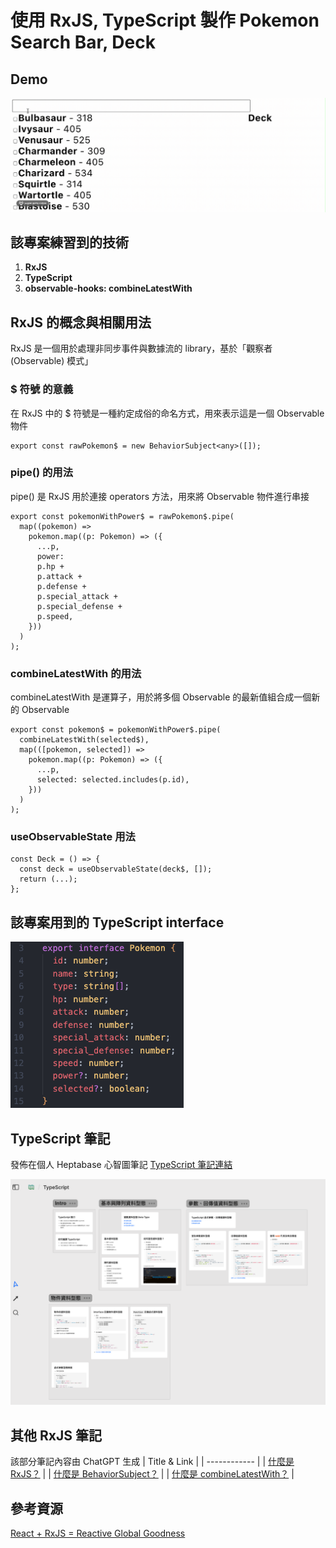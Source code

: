 # 使用 RxJS, TypeScript 製作 Pokemon Search Bar, Deck

## Demo
![](./public/images/demo.gif)

## 該專案練習到的技術
1. **RxJS**
2. **TypeScript**
3. **observable-hooks: combineLatestWith**

## RxJS 的概念與相關用法
RxJS 是一個用於處理非同步事件與數據流的 library，基於「觀察者 (Observable) 模式」

### $ 符號 的意義
在 RxJS 中的 $ 符號是一種約定成俗的命名方式，用來表示這是一個 Observable 物件

```javascript=
export const rawPokemon$ = new BehaviorSubject<any>([]);
```

### pipe() 的用法
pipe() 是 RxJS 用於連接 operators 方法，用來將 Observable 物件進行串接


```javascript=
export const pokemonWithPower$ = rawPokemon$.pipe(
  map((pokemon) =>
    pokemon.map((p: Pokemon) => ({
      ...p,
      power:
      p.hp +
      p.attack +
      p.defense +
      p.special_attack +
      p.special_defense +
      p.speed,
    }))
  )
);
```
### combineLatestWith 的用法
combineLatestWith 是運算子，用於將多個 Observable 的最新值組合成一個新的 Observable

```javascript=
export const pokemon$ = pokemonWithPower$.pipe(
  combineLatestWith(selected$),
  map(([pokemon, selected]) =>
    pokemon.map((p: Pokemon) => ({
      ...p,
      selected: selected.includes(p.id),
    }))
  )
);
```

### useObservableState 用法

```javascript=
const Deck = () => {
  const deck = useObservableState(deck$, []);
  return (...);
};
```

## 該專案用到的 TypeScript interface
![alt text](./public/images/pokemon-interface.png)

## TypeScript 筆記
發佈在個人 Heptabase 心智圖筆記
[TypeScript 筆記連結](https://app.heptabase.com/w/8916a1ef3eeedf17ab4a095d61a6268f5eedd32cb7f910ee99f8b7b23de75bd6)

![alt text](./public/images/typesciprt-notes.png)

## 其他 RxJS 筆記
該部分筆記內容由 ChatGPT 生成
| Title & Link |
| ------------ |
| [什麼是 RxJS？](./notes/RxJS.md) |
| [什麼是 BehaviorSubject？](./notes/BehaviorSubject.md) |
| [什麼是 combineLatestWith？](./notes/combineLatestWith.md) |


## 參考資源
[React + RxJS = Reactive Global Goodness](https://youtu.be/s6nG0byDI-o?si=1IbZLKjayc75UwSo)


